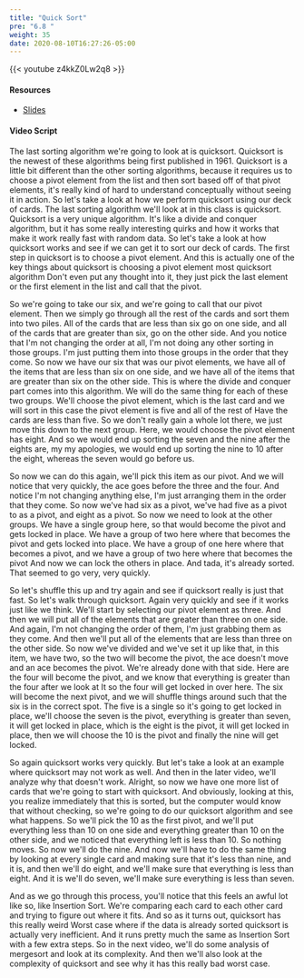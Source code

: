```yaml
---
title: "Quick Sort"
pre: "6.8 "
weight: 35
date: 2020-08-10T16:27:26-05:00
---
```


{{< youtube z4kkZ0Lw2q8 >}}

<!-- old zBw3Q240Wfk -->

#### Resources

* [Slides](slides/6-Algorithms.pdf)

#### Video Script

The last sorting algorithm we're going to look at is quicksort. Quicksort is the newest of these algorithms being first published in 1961. Quicksort is a little bit different than the other sorting algorithms, because it requires us to choose a pivot element from the list and then sort based off of that pivot elements, it's really kind of hard to understand conceptually without seeing it in action. So let's take a look at how we perform quicksort using our deck of cards. The last sorting algorithm we'll look at in this class is quicksort. Quicksort is a very unique algorithm. It's like a divide and conquer algorithm, but it has some really interesting quirks and how it works that make it work really fast with random data. So let's take a look at how quicksort works and see if we can get it to sort our deck of cards. The first step in quicksort is to choose a pivot element. And this is actually one of the key things about quicksort is choosing a pivot element most quicksort algorithm Don't even put any thought into it, they just pick the last element or the first element in the list and call that the pivot. 

So we're going to take our six, and we're going to call that our pivot element. Then we simply go through all the rest of the cards and sort them into two piles. All of the cards that are less than six go on one side, and all of the cards that are greater than six, go on the other side. And you notice that I'm not changing the order at all, I'm not doing any other sorting in those groups. I'm just putting them into those groups in the order that they come. So now we have our six that was our pivot elements, we have all of the items that are less than six on one side, and we have all of the items that are greater than six on the other side. This is where the divide and conquer part comes into this algorithm. We will do the same thing for each of these two groups. We'll choose the pivot element, which is the last card and we will sort in this case the pivot element is five and all of the rest of Have the cards are less than five. So we don't really gain a whole lot there, we just move this down to the next group. Here, we would choose the pivot element has eight. And so we would end up sorting the seven and the nine after the eights are, my my apologies, we would end up sorting the nine to 10 after the eight, whereas the seven would go before us. 

So now we can do this again, we'll pick this item as our pivot. And we will notice that very quickly, the ace goes before the three and the four. And notice I'm not changing anything else, I'm just arranging them in the order that they come. So now we've had six as a pivot, we've had five as a pivot to as a pivot, and eight as a pivot. So now we need to look at the other groups. We have a single group here, so that would become the pivot and gets locked in place. We have a group of two here where that becomes the pivot and gets locked into place. We have a group of one here where that becomes a pivot, and we have a group of two here where that becomes the pivot And now we can lock the others in place. And tada, it's already sorted. That seemed to go very, very quickly. 

So let's shuffle this up and try again and see if quicksort really is just that fast. So let's walk through quicksort. Again very quickly and see if it works just like we think. We'll start by selecting our pivot element as three. And then we will put all of the elements that are greater than three on one side. And again, I'm not changing the order of them, I'm just grabbing them as they come. And then we'll put all of the elements that are less than three on the other side. So now we've divided and we've set it up like that, in this item, we have two, so the two will become the pivot, the ace doesn't move and an ace becomes the pivot. We're already done with that side. Here are the four will become the pivot, and we know that everything is greater than the four after we look at It so the four will get locked in over here. The six will become the next pivot, and we will shuffle things around such that the six is in the correct spot. The five is a single so it's going to get locked in place, we'll choose the seven is the pivot, everything is greater than seven, it will get locked in place, which is the eight is the pivot, it will get locked in place, then we will choose the 10 is the pivot and finally the nine will get locked. 

So again quicksort works very quickly. But let's take a look at an example where quicksort may not work as well. And then in the later video, we'll analyze why that doesn't work. Alright, so now we have one more list of cards that we're going to start with quicksort. And obviously, looking at this, you realize immediately that this is sorted, but the computer would know that without checking, so we're going to do our quicksort algorithm and see what happens. So we'll pick the 10 as the first pivot, and we'll put everything less than 10 on one side and everything greater than 10 on the other side, and we noticed that everything left is less than 10. So nothing moves. So now we'll do the nine. And now we'll have to do the same thing by looking at every single card and making sure that it's less than nine, and it is, and then we'll do eight, and we'll make sure that everything is less than eight. And it is we'll do seven, we'll make sure everything is less than seven. 

And as we go through this process, you'll notice that this feels an awful lot like so, like Insertion Sort. We're comparing each card to each other card and trying to figure out where it fits. And so as it turns out, quicksort has this really weird Worst case where if the data is already sorted quicksort is actually very inefficient. And it runs pretty much the same as Insertion Sort with a few extra steps. So in the next video, we'll do some analysis of mergesort and look at its complexity. And then we'll also look at the complexity of quicksort and see why it has this really bad worst case.